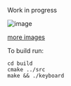 Work in progress

![image](https://i.redd.it/a96n10te0zw41.jpg)

[more images](https://imgur.com/a/YKcCrNE)

To build run:

```
cd build
cmake ../src
make && ./keyboard
```
